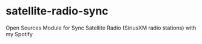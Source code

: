 # satellite-radio-sync
Open Sources Module for Sync Satellite Radio (SiriusXM radio stations) with my Spotify

